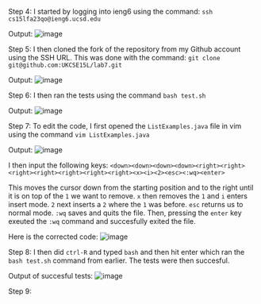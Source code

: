 Step 4: I started by logging into ieng6 using the command: `ssh cs15lfa23qo@ieng6.ucsd.edu`

Output: 
![image](https://github.com/UKCSE15L/cse15l-lab-reports/assets/147003715/bbdd89fb-f76f-4f74-b366-51a2944c7090)


Step 5: I then cloned the fork of the repository from my Github account using the SSH URL. This was done with the command: `git clone git@github.com:UKCSE15L/lab7.git`

Output: 
![image](https://github.com/UKCSE15L/cse15l-lab-reports/assets/147003715/66684a77-0ff1-4b7c-a734-b86fc57f8869)

Step 6: I then ran the tests using the command `bash test.sh`

Output:
![image](https://github.com/UKCSE15L/cse15l-lab-reports/assets/147003715/b9b84bcc-3274-404e-8b45-6bdaaf409c00)

Step 7: To edit the code, I first opened the `ListExamples.java` file in vim using the command `vim ListExamples.java`

Output: 
![image](https://github.com/UKCSE15L/cse15l-lab-reports/assets/147003715/7ec143ce-528f-4803-92f9-24d24b47a181)

I then input the following keys: `<down><down><down><down><right><right><right><right><right><right><right><x><i><2><esc><:wq><enter>`

This moves the cursor down from the starting position and to the right until it is on top of the `1` we want to remove. `x` then removes the `1` and `i` enters insert mode. `2` next inserts a `2` where the `1` was before. `esc` returns us to normal mode. `:wq` saves and quits the file. Then, pressing the `enter` key exeuted the `:wq` command and succesfully exited the file.

Here is the corrected code:
![image](https://github.com/UKCSE15L/cse15l-lab-reports/assets/147003715/8bfef72e-d1a3-46c9-9382-f7173a0d6a2d)

Step 8: I then did `ctrl-R` and typed `bash` and then hit enter which ran the `bash test.sh` command from earlier. The tests were then succesful.

Output of succesful tests:
![image](https://github.com/UKCSE15L/cse15l-lab-reports/assets/147003715/07752e5f-9805-45a0-8a6d-e24b09296180)

Step 9:
